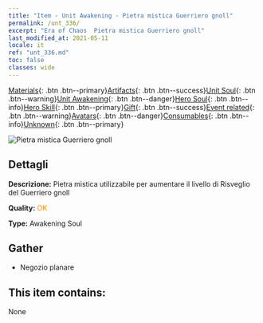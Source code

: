 ```yaml
---
title: "Item - Unit Awakening - Pietra mistica Guerriero gnoll"
permalink: /unt_336/
excerpt: "Era of Chaos  Pietra mistica Guerriero gnoll"
last_modified_at: 2021-05-11
locale: it
ref: "unt_336.md"
toc: false
classes: wide
---
```

 [Materials](/ItemsIT/){: .btn .btn--primary}[Artifacts](/ItemsIT/Artifacts/){: .btn .btn--success}[Unit Soul](/ItemsIT/UnitSoul/){: .btn .btn--warning}[Unit Awakening](/ItemsIT/UnitAwakening/){: .btn .btn--danger}[Hero Soul](/ItemsIT/HeroSoul/){: .btn .btn--info}[Hero Skill](/ItemsIT/HeroSkill/){: .btn .btn--primary}[Gift](/ItemsIT/Gift/){: .btn .btn--success}[Event related](/ItemsIT/Events/){: .btn .btn--warning}[Avatars](/ItemsIT/Avatars/){: .btn .btn--danger}[Consumables](/ItemsIT/Consumables/){: .btn .btn--info}[Unknown](/ItemsIT/Unknown/){: .btn .btn--primary}

 ![Pietra mistica Guerriero gnoll](/images/u/tia_langren.jpg)

## Dettagli
 **Descrizione:** Pietra mistica utilizzabile per aumentare il livello di Risveglio del Guerriero gnoll

 **Quality:** <span style="color: #FF8C00">OK</span>

 **Type:** Awakening Soul

## Gather

*    Negozio planare 

## This item contains:

  None

